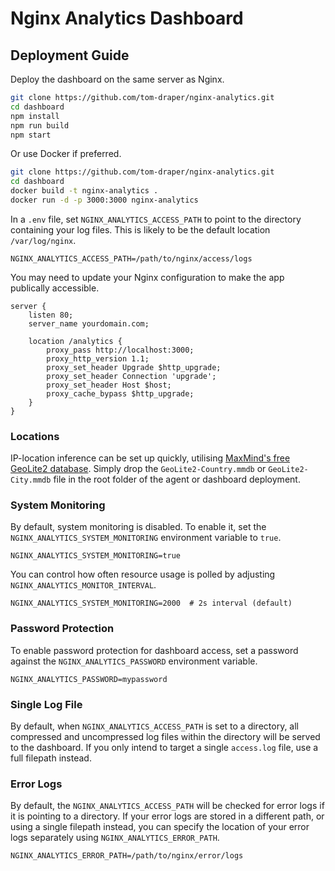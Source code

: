 # Nginx Analytics Dashboard

## Deployment Guide

Deploy the dashboard on the same server as Nginx.

```bash
git clone https://github.com/tom-draper/nginx-analytics.git
cd dashboard
npm install
npm run build
npm start
```

Or use Docker if preferred.

```bash
git clone https://github.com/tom-draper/nginx-analytics.git
cd dashboard
docker build -t nginx-analytics .
docker run -d -p 3000:3000 nginx-analytics
```

In a `.env` file, set `NGINX_ANALYTICS_ACCESS_PATH` to point to the directory containing your log files. This is likely to be the default location `/var/log/nginx`.

```env
NGINX_ANALYTICS_ACCESS_PATH=/path/to/nginx/access/logs
```

You may need to update your Nginx configuration to make the app publically accessible.

```nginx
server {
    listen 80;
    server_name yourdomain.com;

    location /analytics {
        proxy_pass http://localhost:3000;
        proxy_http_version 1.1;
        proxy_set_header Upgrade $http_upgrade;
        proxy_set_header Connection 'upgrade';
        proxy_set_header Host $host;
        proxy_cache_bypass $http_upgrade;
    }
}
```

### Locations

IP-location inference can be set up quickly, utilising <a href="https://www.maxmind.com/en/home">MaxMind's free GeoLite2 database</a>. Simply drop the `GeoLite2-Country.mmdb` or `GeoLite2-City.mmdb` file in the root folder of the agent or dashboard deployment.

### System Monitoring

By default, system monitoring is disabled. To enable it, set the `NGINX_ANALYTICS_SYSTEM_MONITORING` environment variable to `true`.

```env
NGINX_ANALYTICS_SYSTEM_MONITORING=true
```

You can control how often resource usage is polled by adjusting `NGINX_ANALYTICS_MONITOR_INTERVAL`.

```env
NGINX_ANALYTICS_SYSTEM_MONITORING=2000  # 2s interval (default)
```

### Password Protection

To enable password protection for dashboard access, set a password against the `NGINX_ANALYTICS_PASSWORD` environment variable.

```env
NGINX_ANALYTICS_PASSWORD=mypassword
```

### Single Log File

By default, when `NGINX_ANALYTICS_ACCESS_PATH` is set to a directory, all compressed and uncompressed log files within the directory will be served to the dashboard. If you only intend to target a single `access.log` file, use a full filepath instead.

### Error Logs

By default, the `NGINX_ANALYTICS_ACCESS_PATH` will be checked for error logs if it is pointing to a directory. If your error logs are stored in a different path, or using a single filepath instead, you can specify the location of your error logs separately using `NGINX_ANALYTICS_ERROR_PATH`.

```env
NGINX_ANALYTICS_ERROR_PATH=/path/to/nginx/error/logs
```

